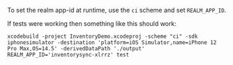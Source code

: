 To set the realm app-id at runtime, use the `ci` scheme and set `REALM_APP_ID`.

If tests were working then something like this should work:

```
xcodebuild -project InventoryDemo.xcodeproj -scheme "ci" -sdk iphonesimulator -destination 'platform=iOS Simulator,name=iPhone 12 Pro Max,OS=14.5' -derivedDataPath './output' REALM_APP_ID='inventorysync-xlrrz' test
```